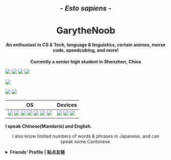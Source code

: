 
<h2 align="center"><i>- Esto sapiens -</i></h2>
<h1 align="center">GarytheNoob</h1>
<h4 align="center">An enthusiast in CS & Tech, language & linguistics, certain animes, morse code, 
    speedcubing, and more!</h4>
<p align="center"><b>Currently a senior high student in Shenzhen, China</b></p>

<p align="center">

[![](https://img.shields.io/badge/GitHub-GarytheNoob-blue?style=flat-square&logo=GitHub)](https://github.com/GarytheNoob)
[![](https://img.shields.io/badge/Email-outlook.com-blue?style=flat-square&logo=microsoftoutlook)](mailto:garythenoob@outlook.com)
[![](https://img.shields.io/github/stars/garythenoob?affiliations=OWNER&logo=github&style=flat-square)](https://github.com/GarytheNoob)
[![](https://img.shields.io/website?down_color=lightgrey&down_message=Broken&label=My%20Blog&logo=hexo&logoColor=white&up_color=brightgreen&up_message=Online&url=https%3A%2F%2Fgarythenoob.github.io&style=flat-square)](https://garythenoob.github.io)
</p>

<p align="center">

![](http://github-profile-summary-cards.vercel.app/api/cards/profile-details?username=GarytheNoob&theme=onedark) 
</p>

<p align="center">

![](http://github-profile-summary-cards.vercel.app/api/cards/stats?username=GarytheNoob&theme=onedark) 
![](http://github-profile-summary-cards.vercel.app/api/cards/productive-time?username=GarytheNoob&theme=onedark&utcOffset=8) 
</p>

|OS|Devices|
|-|-|
|![](https://img.shields.io/badge/Linux-Arch-1793d1?style=flat&logo=archlinux&logoColor=white) [![](https://img.shields.io/badge/Editor-NeoVim-57A143?style=flat-square&logo=neovim&logoColor=white)](https://github.com/garythenoob/nvim-profile) [![](https://img.shields.io/badge/Windows_Manager-bspwm-2e2e2e?style=flat-square&logo=bspwm&logoColor=white)](https://github.com/garythenoob/dwm-profile) ![](https://img.shields.io/badge/Desktop_Environment-KDE_Plasma-1d99f3?style=flat-square&logo=kde&logoColor=white) ![](https://img.shields.io/badge/Shell-ZSH-f15a24?style=flat-square) [![](https://img.shields.io/badge/Terminal-st-1177AA?style=flat-square&logo=suckless&logoColor=white)](https://github.com/garythenoob/st-profile) ![](https://img.shields.io/badge/Terminal-Alacritty-F46D01?style=flat-square&logo=alacritty&logoColor=white)| ![](https://img.shields.io/badge/Dell-G15_9920-007DB8?style=flat-square&logo=dell) ![](https://img.shields.io/badge/Redmi-K50_Pro-FF6900?style=flat-square&logo=xiaomi&logoColor=white) ![](https://img.shields.io/badge/iPad-Air_4-white?style=flat-square&logo=apple&logoColor=white)|

<b align="center">I speak Chinese(Mandarin) and English.</b>    
<p align="center">I also know limited numbers of words & phrases in Japanese, and can speak some Cantonese.</p>

<details><summary><b>Friends' Profile | 贴点友链</b></summary>

[![](https://img.shields.io/badge/GitHub%20-66Leo66-blue?style=flat-square&logo=GitHub)](https://github.com/66Leo66)
</details>

